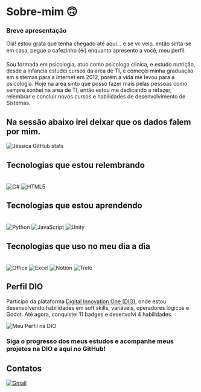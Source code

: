 # Sobre-mim 🙃
### Breve apresentação

Olá! estou grata que tenha chegado até aqui... e se vc veio, então sinta-se em casa, pegue o cafezinho (☕) enquanto apresento a você, meu perfil.
 
 Sou formada em psicologia, atuo como psicologa clinica, e estudo nutrição, desde a infancia estudei cursos da area de TI, e começei minha graduação em sistemas para a internet em 2012, porém a vida me levou para a psicologia. Hoje na area sinto que posso fazer mais pelas pessoas como sempre sonhei na area de TI, então estou me dedicando a refazer, relembrar e concluir novos cursos e habilidades de desenvolvimento de Sistemas. 

## Na sessão abaixo irei deixar que os dados falem por mim. 
 ![Jéssica GitHub stats](https://github-readme-stats.vercel.app/api?username=jessicaleticia&theme=rose&show_icons=true)

 ## Tecnologias que estou relembrando
 <div style="display:inline_block"><br/>
   <img align="center" alt="C#" src="https://img.shields.io/badge/C%23-239120?style=for-the-badge&logo=c-sharp&logoColor=white"/>
   <img align="center" alt="HTML5" src="https://img.shields.io/badge/HTML5-E34F26?style=for-the-badge&logo=html5&logoColor=white"/>

   ## Tecnologias que estou aprendendo
 <div style="display:inline_block"><br/>
   <img align="center" alt="Python" src="https://img.shields.io/badge/Python-14354C?style=for-the-badge&logo=python&logoColor=white"/>
   <img align="center" alt="JavaScript" src="https://img.shields.io/badge/JavaScript-323330?style=for-the-badge&logo=javascript&logoColor=F7DF1E"/>
     <img align="center" alt="Unity" src="https://img.shields.io/badge/Unity-100000?style=for-the-badge&logo=unity&logoColor=white"/>

   ## Tecnologias que uso no meu dia a dia
<div style="display:inline_block"><br/>
   <img align="center" alt="Office" src="https://img.shields.io/badge/Microsoft_Office-D83B01?style=for-the-badge&logo=microsoft-office&logoColor=white"/>
   <img align="center" alt="Excel" src="https://img.shields.io/badge/Microsoft_Excel-217346?style=for-the-badge&logo=microsoft-excel&logoColor=white"/>
     <img align="center" alt="Notion" src="https://img.shields.io/badge/Notion-000000?style=for-the-badge&logo=notion&logoColor=white"/>
     <img align="center" alt="Trelo" src="https://img.shields.io/badge/Trello-0052CC?style=for-the-badge&logo=trello&logoColor=white"/>
     
 ## Perfil DIO

Participo da plataforma [Digital Innovation One (DIO)](https://www.dio.me/users/jessica_leticia15), onde estou desenvolvendo habilidades em soft skills, variáveis, operadores lógicos e Godot. Até agora, conquistei 11 badges e desenvolvi 4 habilidades.

![Meu Perfil na DIO](https://hermes.dio.me/public-users/jessica_leticia15/share/ea76fc785efbe9a58834acc56116fde1.png)

### Siga o progresso dos meus estudos e acompanhe meus projetos na DIO e aqui no GitHub!

 ## Contatos
[![Gmail](https://img.shields.io/badge/Gmail-D14836?style=for-the-badge&logo=gmail&logoColor=white)](jessica.leticia15@gmail.com)
